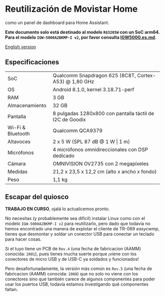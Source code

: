 # Reutilización de Movistar Home

como un panel de dashboard para Home Assistant.

**Este documento solo está destinado al modelo `RG3205W` con un SoC arm64. Para el modelo `IGW-5000A2BKMP-I v2`, por favor consulta [IGW5000.es.md](IGW5000.es.md).**

[English version](RG3205W.en.md)

## Especificaciones

| | |
| --- | --- |
| SoC | Qualcomm Snapdragon 625 (8C8T, Cortex-A53) @ 1,80 GHz |
| OS | Android 8.1.0, kernel 3.18.71-perf |
| RAM | 3 GB |
| Almacenamiento | 32 GB |
| Pantalla | 8 pulgadas 1280x800 con pantalla táctil de I2C de Goodix |
| Wi-Fi & Bluetooth | Qualcomm QCA9379 |
| Altavoces | 2 x 5 W (SPL 87 dB @ 1 W \| 1 m) |
| Micrófonos | 4 micrófonos omnidireccionales con DSP dedicado |
| Cámara | OMNIVISION OV2735 con 2 megapíxeles |
| Medidas | 21,2 x 23,5 x 12,2 cm (alto x ancho x fondo) |
| Peso | 1,1 kg |

## Escapar del quiosco

**TRABAJO EN CURSO**, ojalá lo actualicemos pronto.

No necesitas (y probablemente sea difícil) instalar Linux como con el modelo `IGW-5000A2BKMP-I v2` para reutilizarlo, pero dado que todavía no hemos encontrado una manera de explotar el cliente de TR-069 *easycwmp*, tienes que desmontar y soldar un conector USB para conectar un teclado para hacer cosas.

Si el tuyo tiene un PCB de `Rev.4` (una fecha de fabricacion (AAMM) conocida: `2001`), pues tienes mucha suerte porque ¡viene con los conectores de micro USB y de USB-C ya soldados y funcionados!

Pero desafortunadamente, la versión más común es `Rev.5` (una fecha de fabricacion (AAMM) conocida: `2008`) que no solo no viene con los conectores sino que también carece de algunos componentes para poder usar los puertos USB, todavía estamos investigando qué componentes faltan.
